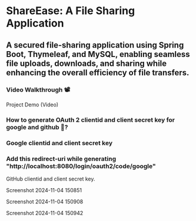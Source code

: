 # ShareEase: A File Sharing Application
## A secured file-sharing application using Spring Boot, Thymeleaf, and MySQL, enabling seamless file uploads, downloads, and sharing while enhancing the overall efficiency of file transfers.

### Video Walkthrough 📽️
Project Demo (Video) 

### How to generate OAuth 2 clientid and client secret key for google and github 🤔?
### Google clientid and client secret key

### Add this redirect-uri while generating "http://localhost:8080/login/oauth2/code/google"

GitHub clientid and client secret key.

Screenshot 2024-11-04 150851

Screenshot 2024-11-04 150908

Screenshot 2024-11-04 150942
